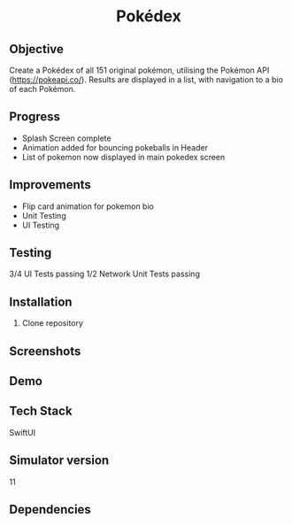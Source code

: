 <h1 align="center">

Pokédex

</h1>

## Objective
Create a Pokédex of all 151 original pokémon, utilising the Pokémon API (https://pokeapi.co/). Results are displayed in a list, with navigation to a bio of each Pokémon.

## Progress
- Splash Screen complete
- Animation added for bouncing pokeballs in Header
- List of pokemon now displayed in main pokedex screen 

## Improvements
- Flip card animation for pokemon bio
- Unit Testing
- UI Testing

## Testing
3/4 UI Tests passing
1/2 Network Unit Tests passing

## Installation

1. Clone repository

## Screenshots

## Demo

## Tech Stack
SwiftUI

## Simulator version
11

## Dependencies
